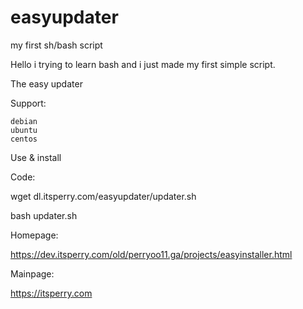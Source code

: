 # easyupdater
my first sh/bash script

Hello i trying to learn bash and i just made my first simple script.

The easy updater

Support:

    debian
    ubuntu
    centos

Use & install

Code:

 wget dl.itsperry.com/easyupdater/updater.sh
 
 bash updater.sh

Homepage:

https://dev.itsperry.com/old/perryoo11.ga/projects/easyinstaller.html

Mainpage:

https://itsperry.com
